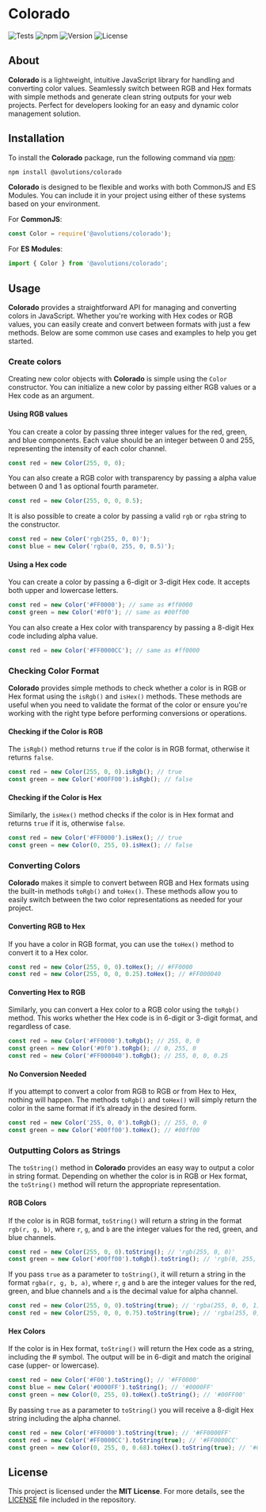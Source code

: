 # Colorado

![Tests](https://github.com/AlxndrVgt/colorado/actions/workflows/tests.yml/badge.svg)
![npm](https://img.shields.io/npm/dw/@avolutions%2Fcolorado)
![Version](https://img.shields.io/npm/v/@avolutions%2Fcolorado)
![License](https://img.shields.io/npm/l/@avolutions%2Fcolorado)

## About

**Colorado** is a lightweight, intuitive JavaScript library for handling and converting color values. Seamlessly switch between RGB and Hex formats with simple methods and generate clean string outputs for your web projects. Perfect for developers looking for an easy and dynamic color management solution.

## Installation

To install the **Colorado** package, run the following command via [npm](https://npmjs.com/package/@avolutions/colorado):

```bash
npm install @avolutions/colorado
```

**Colorado** is designed to be flexible and works with both CommonJS and ES Modules. You can include it in your project using either of these systems based on your environment.

For **CommonJS**:
```js
const Color = require('@avolutions/colorado');
```

For **ES Modules**:
```js
import { Color } from '@avolutions/colorado';
```

## Usage

**Colorado** provides a straightforward API for managing and converting colors in JavaScript. Whether you're working with Hex codes or RGB values, you can easily create and convert between formats with just a few methods. Below are some common use cases and examples to help you get started.

### Create colors

Creating new color objects with **Colorado** is simple using the `Color` constructor. You can initialize a new color by passing either RGB values or a Hex code as an argument.

#### Using RGB values

You can create a color by passing three integer values for the red, green, and blue components. Each value should be an integer between 0 and 255, representing the intensity of each color channel.

```js
const red = new Color(255, 0, 0);
```

You can also create a RGB color with transparency by passing a alpha value between 0 and 1 as optional fourth parameter.

```js
const red = new Color(255, 0, 0, 0.5);
```

It is also possible to create a color by passing a valid `rgb` or `rgba` string to the constructor.

```js
const red = new Color('rgb(255, 0, 0)');
const blue = new Color('rgba(0, 255, 0, 0.5)');
```

#### Using a Hex code

You can create a color by passing a 6-digit or 3-digit Hex code. It accepts both upper and lowercase letters.

```js
const red = new Color('#FF0000'); // same as #ff0000
const green = new Color('#0f0'); // same as #00ff00
```

You can also create a Hex color with transparency by passing a 8-digit Hex code including alpha value.

```js
const red = new Color('#FF0000CC'); // same as #ff0000
```

### Checking Color Format

**Colorado** provides simple methods to check whether a color is in RGB or Hex format using the `isRgb()` and `isHex()` methods. These methods are useful when you need to validate the format of the color or ensure you're working with the right type before performing conversions or operations.

#### Checking if the Color is RGB

The `isRgb()` method returns `true` if the color is in RGB format, otherwise it returns `false`.

```js
const red = new Color(255, 0, 0).isRgb(); // true
const green = new Color('#00FF00').isRgb(); // false
```

#### Checking if the Color is Hex

Similarly, the `isHex()` method checks if the color is in Hex format and returns `true` if it is, otherwise `false`.

```js
const red = new Color('#FF0000').isHex(); // true
const green = new Color(0, 255, 0).isHex(); // false
```

### Converting Colors

**Colorado** makes it simple to convert between RGB and Hex formats using the built-in methods `toRgb()` and `toHex()`. These methods allow you to easily switch between the two color representations as needed for your project.

#### Converting RGB to Hex

If you have a color in RGB format, you can use the `toHex()` method to convert it to a Hex color.

```js
const red = new Color(255, 0, 0).toHex(); // #FF0000
const red = new Color(255, 0, 0, 0.25).toHex(); // #FF000040
```

#### Converting Hex to RGB

Similarly, you can convert a Hex color to a RGB color using the `toRgb()` method. This works whether the Hex code is in 6-digit or 3-digit format, and regardless of case.

```js
const red = new Color('#FF0000').toRgb(); // 255, 0, 0
const green = new Color('#0f0').toRgb(); // 0, 255, 0
const red = new Color('#FF000040').toRgb(); // 255, 0, 0, 0.25
```

#### No Conversion Needed

If you attempt to convert a color from RGB to RGB or from Hex to Hex, nothing will happen. The methods `toRgb()` and `toHex()` will simply return the color in the same format if it’s already in the desired form.

```js
const red = new Color('255, 0, 0').toRgb(); // 255, 0, 0
const green = new Color('#00ff00').toHex(); // #00ff00
```

### Outputting Colors as Strings

The `toString()` method in **Colorado** provides an easy way to output a color in string format. Depending on whether the color is in RGB or Hex format, the `toString()` method will return the appropriate representation.

#### RGB Colors

If the color is in RGB format, `toString()` will return a string in the format `rgb(r, g, b)`, where `r`, `g`, and `b` are the integer values for the red, green, and blue channels.

```js
const red = new Color(255, 0, 0).toString(); // 'rgb(255, 0, 0)'
const green = new Color('#00ff00').toRgb().toString(); // 'rgb(0, 255, 0)'
```

If you pass `true` as a parameter to `toString()`, it will return a string in the format `rgba(r, g, b, a)`,  where `r`, `g` and `b` are the integer values for the red, green, and blue channels and `a` is the decimal value for alpha channel.

```js
const red = new Color(255, 0, 0).toString(true); // 'rgba(255, 0, 0, 1)'
const red = new Color(255, 0, 0, 0.75).toString(true); // 'rgba(255, 0, 0, 0.75)'
```

#### Hex Colors

If the color is in Hex format, `toString()` will return the Hex code as a string, including the # symbol. The output will be in 6-digit and match the original case (upper- or lowercase).

```js
const red = new Color('#F00').toString(); // '#FF0000'
const blue = new Color('#0000FF').toString(); // '#0000FF'
const green = new Color(0, 255, 0).toHex().toString(); // '#00FF00'
```

By passing `true` as a parameter to `toString()` you will receive a 8-digit Hex string including the alpha channel.

```js
const red = new Color('#FF0000').toString(true); // '#FF0000FF'
const red = new Color('#FF0000CC').toString(true); // '#FF0000CC'
const green = new Color(0, 255, 0, 0.68).toHex().toString(true); // '#00FF00AD'
```

## License

This project is licensed under the **MIT License**. For more details, see the [LICENSE](https://github.com/avolutions/colorado/blob/main/LICENSE) file included in the repository.